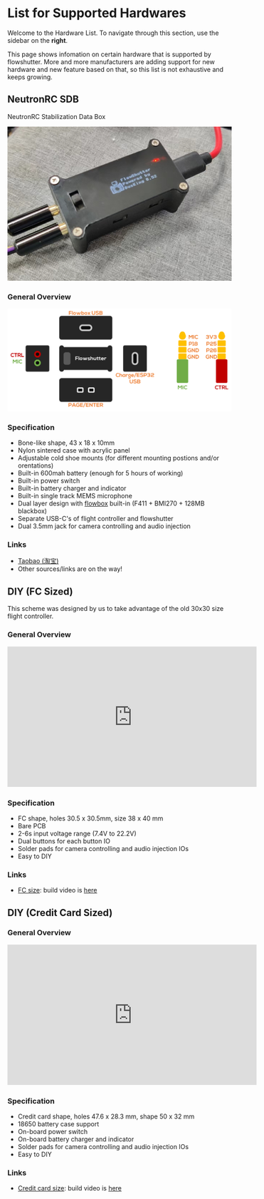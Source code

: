 # List for Supported Hardwares

Welcome to the Hardware List. To navigate through this section, use the sidebar on the **right**.

This page shows infomation on certain hardware that is supported by flowshutter. More and more manufacturers are adding support for new hardware and new feature based on that, so this list is not exhaustive and keeps growing.

## NeutronRC SDB
NeutronRC Stabilization Data Box

![](img/nerc_sdb_pic.jpg)

### General Overview

![](img/nerc_sdb_overview.png)

### Specification

- Bone-like shape, 43 x 18 x 10mm
- Nylon sintered case with acrylic panel
- Adjustable cold shoe mounts (for different mounting postions and/or orentations)
- Built-in 600mah battery (enough for 5 hours of working)
- Built-in power switch
- Built-in battery charger and indicator
- Built-in single track MEMS microphone
- Dual layer design with [flowbox](/docs/logging/flowbox.md) built-in (F411 + BMI270 + 128MB blackbox)
- Separate USB-C's of flight controller and flowshutter
- Dual 3.5mm jack for camera controlling and audio injection

### Links

- [Taobao (淘宝)](https://item.taobao.com/item.htm?ft=t&id=673585945144)
- Other sources/links are on the way!

## DIY (FC Sized)

This scheme was designed by us to take advantage of the old 30x30 size flight controller.

### General Overview

<iframe width="560" height="315" src="https://www.youtube.com/embed/ry7Ey54Z7s8" title="YouTube video player" frameborder="0" allow="accelerometer; autoplay; clipboard-write; encrypted-media; gyroscope; picture-in-picture" allowfullscreen></iframe>

### Specification

- FC shape, holes 30.5 x 30.5mm, size 38 x 40 mm
- Bare PCB
- 2-6s input voltage range (7.4V to 22.2V)
- Dual buttons for each button IO
- Solder pads for camera controlling and audio injection IOs
- Easy to DIY

### Links

- [FC size](https://oshwhub.com/AirFleet/xiang-ji-kong-zhi-ban_copy_copy): build video is [here](https://youtu.be/ry7Ey54Z7s8)


## DIY (Credit Card Sized)

### General Overview

<iframe width="560" height="315" src="https://www.youtube.com/embed/ELaQPYE9ncA" title="YouTube video player" frameborder="0" allow="accelerometer; autoplay; clipboard-write; encrypted-media; gyroscope; picture-in-picture" allowfullscreen></iframe>

### Specification

- Credit card shape, holes 47.6 x 28.3 mm,  shape 50 x 32 mm
- 18650 battery case support
- On-board power switch
- On-board battery charger and indicator
- Solder pads for camera controlling and audio injection IOs
- Easy to DIY

### Links

- [Credit card size](https://oshwhub.com/AirFleet/xiang-ji-kong-zhi-ban): build video is [here](https://www.youtube.com/watch?v=ELaQPYE9ncA)
